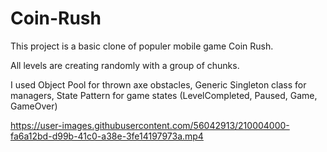 # Coin-Rush


This project is a basic clone of populer mobile game Coin Rush.

All levels are creating randomly with a group of chunks.

I used Object Pool for thrown axe obstacles,
Generic Singleton class for managers,
State Pattern for game states (LevelCompleted, Paused, Game, GameOver)


https://user-images.githubusercontent.com/56042913/210004000-fa6a12bd-d99b-41c0-a38e-3fe14197973a.mp4


